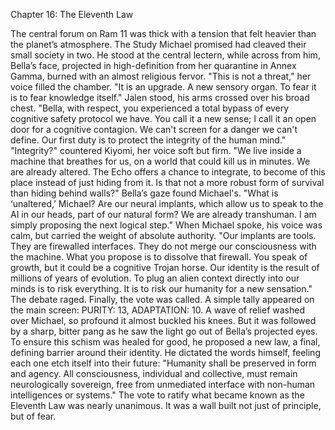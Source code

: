 Chapter 16: The Eleventh Law

The central forum on Ram 11 was thick with a tension that felt heavier than the planet’s atmosphere. The Study Michael promised had cleaved their small society in two. He stood at the central lectern, while across from him, Bella’s face, projected in high-definition from her quarantine in Annex Gamma, burned with an almost religious fervor.
"This is not a threat," her voice filled the chamber. "It is an upgrade. A new sensory organ. To fear it is to fear knowledge itself."
Jalen stood, his arms crossed over his broad chest. "Bella, with respect, you experienced a total bypass of every cognitive safety protocol we have. You call it a new sense; I call it an open door for a cognitive contagion. We can't screen for a danger we can't define. Our first duty is to protect the integrity of the human mind."
"Integrity?" countered Kiyomi, her voice soft but firm. "We live inside a machine that breathes for us, on a world that could kill us in minutes. We are already altered. The Echo offers a chance to integrate, to become of this place instead of just hiding from it. Is that not a more robust form of survival than hiding behind walls?"
Bella’s gaze found Michael's. "What is ‘unaltered,’ Michael? Are our neural implants, which allow us to speak to the AI in our heads, part of our natural form? We are already transhuman. I am simply proposing the next logical step."
When Michael spoke, his voice was calm, but carried the weight of absolute authority. "Our implants are tools. They are firewalled interfaces. They do not merge our consciousness with the machine. What you propose is to dissolve that firewall. You speak of growth, but it could be a cognitive Trojan horse. Our identity is the result of millions of years of evolution. To plug an alien context directly into our minds is to risk everything. It is to risk our humanity for a new sensation."
The debate raged. Finally, the vote was called. A simple tally appeared on the main screen: PURITY: 13, ADAPTATION: 10.
A wave of relief washed over Michael, so profound it almost buckled his knees. But it was followed by a sharp, bitter pang as he saw the light go out of Bella’s projected eyes. To ensure this schism was healed for good, he proposed a new law, a final, defining barrier around their identity. He dictated the words himself, feeling each one etch itself into their future:
"Humanity shall be preserved in form and agency. All consciousness, individual and collective, must remain neurologically sovereign, free from unmediated interface with non-human intelligences or systems."
The vote to ratify what became known as the Eleventh Law was nearly unanimous. It was a wall built not just of principle, but of fear.
